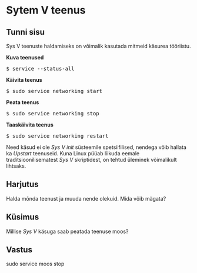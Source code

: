 ﻿# Sytem V teenus

## Tunni sisu

Sys V teenuste haldamiseks on võimalik kasutada mitmeid käsurea tööriistu.

<b>Kuva teenused</b>

<pre>$ service --status-all</pre>

<b>Käivita teenus</b>

<pre>$ sudo service networking start</pre>

<b>Peata teenus</b>

<pre>$ sudo service networking stop</pre>

<b>Taaskäivita teenus</b>

<pre>$ sudo service networking restart</pre>

Need käsud ei ole *Sys V init* süsteemile spetsiifilised, nendega võib hallata ka *Upstart* teenuseid. Kuna Linux püüab liikuda eemale traditsioonilisematest *Sys V* skriptidest, on tehtud üleminek võimalikult lihtsaks.

## Harjutus

Halda mõnda teenust ja muuda nende olekuid. Mida võib mägata?

## Küsimus

Millise *Sys V* käsuga saab peatada teenuse moos?

## Vastus

sudo service moos stop

